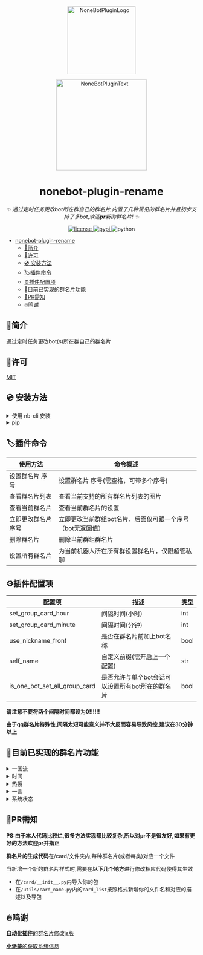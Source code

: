 <div align="center">
  <a href="https://v2.nonebot.dev/store"><img src="https://ghproxy.com/https://github.com/A-kirami/nonebot-plugin-template/blob/resources/nbp_logo.png" width="180" height="180" alt="NoneBotPluginLogo"></a>
  <br>
  <p><img src="https://ghproxy.com/https://github.com/A-kirami/nonebot-plugin-template/blob/resources/NoneBotPlugin.svg" width="240" alt="NoneBotPluginText"></p>
</div>

<div align="center">

# nonebot-plugin-rename

_✨ 通过定时任务更改bot所在群自己的群名片,内置了几种常见的群名片并且初步支持了多bot,欢迎**pr**新的群名片! ✨_

<a href="https://raw.githubusercontent.com/nonebot/nonebot2/master/LICENSE">
    <img src="https://img.shields.io/github/license/forchannot/nonebot_plugin_rename" alt="license">
</a>
<a href="https://pypi.python.org/pypi/nonebot-plugin-rename">
    <img src="https://img.shields.io/pypi/v/nonebot-plugin-rename.svg" alt="pypi">
</a>
<img src="https://img.shields.io/badge/python-3.8+-yellow.svg" alt="python">

</div>

<!-- TOC -->
* [nonebot-plugin-rename](#nonebot-plugin-rename)
  * [📖简介](#简介)
  * [🔐许可](#许可)
  * [💿 安装方法](#-安装方法)
  * [🏷️插件命令](#插件命令)
  * [⚙️插件配置项](#插件配置项)
  * [🎉目前已实现的群名片功能](#目前已实现的群名片功能)
  * [🧐PR需知](#pr需知)
  * [🔥鸣谢](#鸣谢)
<!-- TOC -->

## 📖简介

通过定时任务更改bot(s)所在群自己的群名片

## 🔐许可

[MIT](https://github.com/forchannot/nonebot-plugin-rename/blob/main/LICENSE)

## 💿 安装方法

<details>
<summary>使用 nb-cli 安装</summary>
在 nonebot2 项目的根目录下打开命令行, 输入以下指令即可安装

    nb plugin install nonebot-plugin-rename
</details>

<details>
<summary>pip</summary>

    pip install nonebot-plugin-rename

打开 nonebot2 项目根目录下的 `pyproject.toml` 文件, 在 `[tool.nonebot]` 部分追加写入

    plugins = ["nonebot_plugin_rename"]

```
[tool.nonebot]
plugins = []
plugin_dirs = ["src/plugins"]
```
</details>



## 🏷️插件命令

| 使用方法       | 命令概述                             |
|------------|----------------------------------|
| 设置群名片 序号   | 设置群名片 序号(需空格，可带多个序号)             |
| 查看群名片列表    | 查看当前支持的所有群名片列表的图片                |
| 查看当前群名片    | 查看当前群名片的设置                       |
| 立即更改群名片 序号 | 立即更改当前群组bot名片，后面仅可跟一个序号（bot无返回值） |
| 删除群名片      | 删除当前群组群名片                        |
| 设置所有群名片    | 为当前机器人所在所有群设置群名片，仅限超管私聊          |

## ⚙️插件配置项

| 配置项                           | 描述                          | 类型   |
|-------------------------------|-----------------------------|------|
| set_group_card_hour           | 间隔时间(小时)                    | int  |
| set_group_card_minute         | 间隔时间(分钟)                    | int  |
| use_nickname_front            | 是否在群名片前加上bot名称              | bool |
| self_name                     | 自定义前缀(需开启上一个配置)             | str  |
| is_one_bot_set_all_group_card | 是否允许与单个bot会话可以设置所有bot所在的群名片 | bool |

**请注意不要将两个间隔时间都设为0!!!!!!**

**由于qq群名片特殊性,间隔太短可能意义并不大反而容易导致风控,建议在30分钟以上**

## 🎉目前已实现的群名片功能
<details>
<summary>一图流</summary>
<img src="https://cdn.staticaly.com/gh/forchannot/mypicgo@main/20230418/image.1l16rm6rtbkw.jpg" alt="help">
</details>

<details>
<summary>时间</summary>
<pre>
-- 高考时间
-- 原神版本剩余时间
-- 北京时间
-- 古代计时制时间
</pre>
</details>

<details>
<summary>热搜</summary>
<pre>
-- B站热搜
-- 微博热搜
-- 抖音热搜
-- 百度热搜
-- 知乎热搜
-- 今日头条热搜
</pre>
</details>

<details>
<summary>一言</summary>
<pre>
-- 每日(次)一言
</pre>
</details>

<details>
<summary>系统状态</summary>
<pre>
-- 系统内存和cpu信息
-- Bot收发消息汇总
</pre>
</details>

## 🧐PR需知

**PS:由于本人代码比较烂,很多方法实现都比较复杂,所以对pr不是很友好,如果有更好的方法欢迎pr并指正**

**群名片的生成代码**在/card/文件夹内,每种群名片(或者每类)对应一个文件

当新增一个新的群名片样式时,需要在**以下几个地方**进行修改相应代码使得其生效

* 在`/card/__init__.py`内导入你的包
* 在`/utils/card_name.py`内的`card_list`按照格式新增你的文件名和对应的描述以及导包


## 🔥鸣谢

[**自动化插件**的群名片修改js版](https://github.com/Nwflower/auto-plugin/tree/master/model/autoGroupName)

[**小派蒙**的获取系统信息](https://github.com/CMHopeSunshine/LittlePaimon/blob/Bot/LittlePaimon/utils/status.py)
